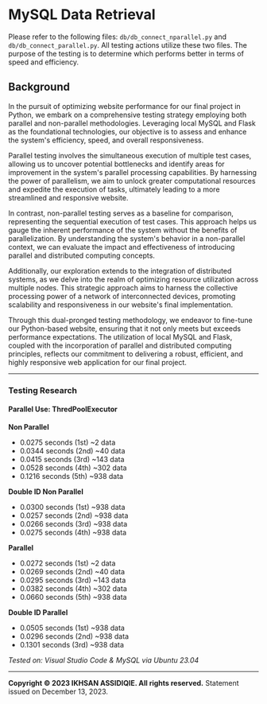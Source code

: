 # MySQL Data Retrieval

Please refer to the following files: `db/db_connect_nparallel.py` and `db/db_connect_parallel.py`. All testing actions utilize these two files. The purpose of the testing is to determine which performs better in terms of speed and efficiency.

## Background
In the pursuit of optimizing website performance for our final project in Python, we embark on a comprehensive testing strategy employing both parallel and non-parallel methodologies. Leveraging local MySQL and Flask as the foundational technologies, our objective is to assess and enhance the system's efficiency, speed, and overall responsiveness.

Parallel testing involves the simultaneous execution of multiple test cases, allowing us to uncover potential bottlenecks and identify areas for improvement in the system's parallel processing capabilities. By harnessing the power of parallelism, we aim to unlock greater computational resources and expedite the execution of tasks, ultimately leading to a more streamlined and responsive website.

In contrast, non-parallel testing serves as a baseline for comparison, representing the sequential execution of test cases. This approach helps us gauge the inherent performance of the system without the benefits of parallelization. By understanding the system's behavior in a non-parallel context, we can evaluate the impact and effectiveness of introducing parallel and distributed computing concepts.

Additionally, our exploration extends to the integration of distributed systems, as we delve into the realm of optimizing resource utilization across multiple nodes. This strategic approach aims to harness the collective processing power of a network of interconnected devices, promoting scalability and responsiveness in our website's final implementation.

Through this dual-pronged testing methodology, we endeavor to fine-tune our Python-based website, ensuring that it not only meets but exceeds performance expectations. The utilization of local MySQL and Flask, coupled with the incorporation of parallel and distributed computing principles, reflects our commitment to delivering a robust, efficient, and highly responsive web application for our final project.

---

### Testing Research
#### Parallel Use: ThredPoolExecutor

**Non Parallel**
- 0.0275 seconds (1st) ~2  data
- 0.0344 seconds (2nd) ~40 data
- 0.0415 seconds (3rd) ~143 data
- 0.0528 seconds (4th) ~302 data
- 0.1216 seconds (5th) ~938 data

**Double ID Non Parallel**
- 0.0300 seconds (1st) ~938 data
- 0.0257 seconds (2nd) ~938 data
- 0.0266 seconds (3rd) ~938 data
- 0.0275 seconds (4th) ~938 data

**Parallel**
- 0.0272 seconds (1st) ~2  data
- 0.0269 seconds (2nd) ~40 data
- 0.0295 seconds (3rd) ~143 data
- 0.0382 seconds (4th) ~302 data
- 0.0660 seconds (5th) ~938 data

**Double ID Parallel**
- 0.0505 seconds (1st) ~938 data
- 0.0296 seconds (2nd) ~938 data
- 0.1301 seconds (3rd) ~938 data

*Tested on: Visual Studio Code & MySQL via Ubuntu 23.04*

---

**Copyright © 2023 IKHSAN ASSIDIQIE. All rights reserved.**
Statement issued on December 13, 2023.